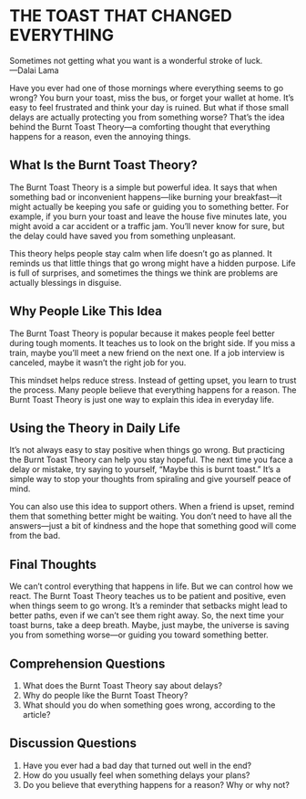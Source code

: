 # THE TOAST THAT CHANGED EVERYTHING  

Sometimes not getting what you want is a wonderful stroke of luck.  
—Dalai Lama  

Have you ever had one of those mornings where everything seems to go wrong? You burn your toast, miss the bus, or forget your wallet at home. It’s easy to feel frustrated and think your day is ruined. But what if those small delays are actually protecting you from something worse? That’s the idea behind the Burnt Toast Theory—a comforting thought that everything happens for a reason, even the annoying things.  

## What Is the Burnt Toast Theory?  

The Burnt Toast Theory is a simple but powerful idea. It says that when something bad or inconvenient happens—like burning your breakfast—it might actually be keeping you safe or guiding you to something better. For example, if you burn your toast and leave the house five minutes late, you might avoid a car accident or a traffic jam. You’ll never know for sure, but the delay could have saved you from something unpleasant.  

This theory helps people stay calm when life doesn’t go as planned. It reminds us that little things that go wrong might have a hidden purpose. Life is full of surprises, and sometimes the things we think are problems are actually blessings in disguise.  

## Why People Like This Idea  

The Burnt Toast Theory is popular because it makes people feel better during tough moments. It teaches us to look on the bright side. If you miss a train, maybe you’ll meet a new friend on the next one. If a job interview is canceled, maybe it wasn’t the right job for you.  

This mindset helps reduce stress. Instead of getting upset, you learn to trust the process. Many people believe that everything happens for a reason. The Burnt Toast Theory is just one way to explain this idea in everyday life.  

## Using the Theory in Daily Life  

It’s not always easy to stay positive when things go wrong. But practicing the Burnt Toast Theory can help you stay hopeful. The next time you face a delay or mistake, try saying to yourself, “Maybe this is burnt toast.” It’s a simple way to stop your thoughts from spiraling and give yourself peace of mind.  

You can also use this idea to support others. When a friend is upset, remind them that something better might be waiting. You don’t need to have all the answers—just a bit of kindness and the hope that something good will come from the bad. 

## Final Thoughts

We can’t control everything that happens in life. But we can control how we react. The Burnt Toast Theory teaches us to  be patient and positive, even when things seem to go wrong. It’s a reminder that setbacks might lead to better paths, even if we can’t see them right away. So, the next time your toast burns, take a deep breath. Maybe, just maybe, the universe is saving you from something worse—or guiding you toward something better.

## Comprehension Questions
1. What does the Burnt Toast Theory say about delays?
2. Why do people like the Burnt Toast Theory?
3. What should you do when something goes wrong, according to the article?

## Discussion Questions
1. Have you ever had a bad day that turned out well in the end?
2. How do you usually feel when something delays your plans?
3. Do you believe that everything happens for a reason? Why or why not?

